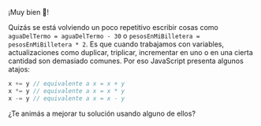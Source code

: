 ¡Muy bien :clap:!

Quizás se está volviendo un poco repetitivo escribir cosas como `aguaDelTermo = aguaDelTermo - 30` o `pesosEnMiBilletera = pesosEnMiBilletera * 2`. Es que cuando trabajamos con variables, actualizaciones como duplicar, triplicar, incrementar en uno o en una cierta cantidad son demasiado comunes. Por eso JavaScript presenta algunos atajos:

```javascript
x += y // equivalente a x = x + y
x *= y // equivalente a x = x * y
x -= y // equivalente a x = x - y
```

¿Te animás a mejorar tu solución usando alguno de ellos?